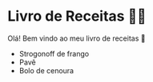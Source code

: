 # Livro de Receitas :man_cook:

Olá! Bem vindo ao meu livro de receitas :wave:

* Strogonoff de frango
* Pavê
* Bolo de cenoura

